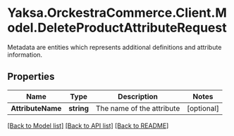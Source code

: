 # Yaksa.OrckestraCommerce.Client.Model.DeleteProductAttributeRequest
Metadata are entities which represents additional definitions and attribute information.

## Properties

Name | Type | Description | Notes
------------ | ------------- | ------------- | -------------
**AttributeName** | **string** | The name of the attribute | [optional] 

[[Back to Model list]](../README.md#documentation-for-models) [[Back to API list]](../README.md#documentation-for-api-endpoints) [[Back to README]](../README.md)

